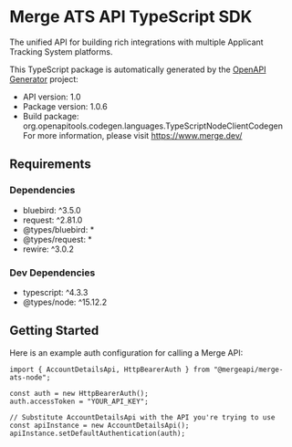 # Merge ATS API TypeScript SDK

The unified API for building rich integrations with multiple Applicant Tracking System platforms.

This TypeScript package is automatically generated by the [OpenAPI Generator](https://openapi-generator.tech) project:

* API version: 1.0
* Package version: 1.0.6
* Build package: org.openapitools.codegen.languages.TypeScriptNodeClientCodegen For more information, please visit https://www.merge.dev/

<a name="requirements"></a>
## Requirements

### Dependencies

* bluebird: ^3.5.0
* request: ^2.81.0
* @types/bluebird: *
* @types/request: *
* rewire: ^3.0.2

### Dev Dependencies
* typescript: ^4.3.3
* @types/node: ^15.12.2

<a name="getting-started"></a>
## Getting Started

Here is an example auth configuration for calling a Merge API:


```
import { AccountDetailsApi, HttpBearerAuth } from "@mergeapi/merge-ats-node";

const auth = new HttpBearerAuth();
auth.accessToken = "YOUR_API_KEY";

// Substitute AccountDetailsApi with the API you're trying to use
const apiInstance = new AccountDetailsApi();
apiInstance.setDefaultAuthentication(auth);
```


